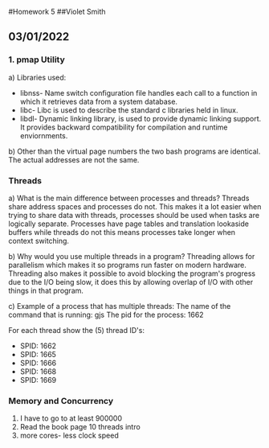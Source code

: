 #Homework 5
##Violet Smith
## 03/01/2022

### 1. pmap Utility

a) Libraries used:
<ul>
    <li> libnss- Name switch configuration file handles each call to a function in which it retrieves data from a system database.
    </li>
    <li> libc- Libc is used to describe the standard c libraries held in linux.
    </li>
    <li> libdl- Dynamic linking library, is used to provide dynamic linking support. It provides backward compatibility for compilation and runtime enviornments.
    </li>

</ul>

b) Other than the virtual page numbers the two bash programs are identical. The actual addresses are not the same.

### Threads

a) What is the main difference between processes and threads?
Threads share address spaces and processes do not. This makes it a lot easier when trying to share data with threads, processes should be used when tasks are logically separate. Processes have page tables and translation lookaside buffers while threads do not this means processes take longer when context switching.


b) Why would you use multiple threads in a program?
Threading allows for parallelism which makes it so programs run faster on modern hardware. Threading also makes it possible to avoid blocking the program's progress due to the I/O being slow, it does this by allowing overlap of I/O with other things in that program. 

c) Example of a process that has multiple threads: 
The name of the command that is running: gjs
The pid for the process: 1662

For each thread show the (5) thread ID's: <ul> <li> SPID: 1662 </li> <li> SPID: 1665 </li> <li>SPID: 1666 </li> <li> SPID: 1668 </li> <li> SPID: 1669 </li>
    </ul>

### Memory and Concurrency
<ol>
    <li> I have to go to at least 900000  </li>
    <li> Read the book page 10 threads intro </li>
    <li> more cores- less clock speed </li>
   </ol> 
